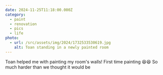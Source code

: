 ```yaml
---
date: 2024-11-25T11:18:00.000Z
category:
  - paint
  - renovation
  - pics
  - life
photo:
  - url: /src/assets/img/2024/1732533530619.jpg
    alt: Toan standing in a newly painted room
---
```


Toan helped me with painting my room's walls! First time painting 😆😆 So much harder than we thought it would be
